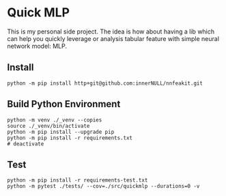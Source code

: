 # Quick MLP
This is my personal side project. The idea is how about having a lib which can help you quickly leverage or analysis tabular feature with simple neural network model: MLP.

## Install
```shell
python -m pip install http+git@github.com:innerNULL/nnfeakit.git
```

## Build Python Environment
```shell
python -m venv ./_venv --copies
source ./_venv/bin/activate
python -m pip install --upgrade pip
python -m pip install -r requirements.txt
# deactivate
```

## Test
```shell
python -m pip install -r requirements-test.txt
python -m pytest ./tests/ --cov=./src/quickmlp --durations=0 -v
```
